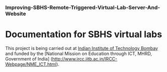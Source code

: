 ### Improving-SBHS-Remote-Triggered-Virtual-Lab-Server-And-Website
Documentation for SBHS virtual labs
===================================
This project is being carried out at [Indian Institute of Technology Bombay](http://www.iitb.ac.in) and funded by 
the [National Mission on Education through ICT, MHRD, Government of India]
(http://www.ircc.iitb.ac.in/IRCC-Webpage/NME_ICT.html). 

